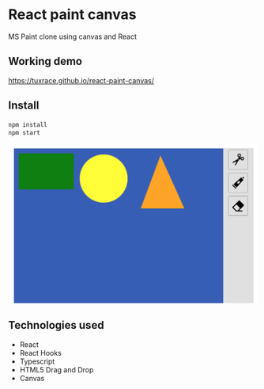# React paint canvas
MS Paint clone using canvas and React

## Working demo
https://tuxrace.github.io/react-paint-canvas/

## Install
```bash
npm install
npm start
```
![Screen](screen-paint-canvas.png)

## Technologies used
- React 
- React Hooks
- Typescript
- HTML5 Drag and Drop
- Canvas
